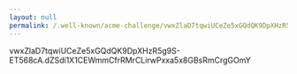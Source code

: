 ```yaml
---
layout: null
permalink: /.well-known/acme-challenge/vwxZlaD7tqwiUCeZe5xGQdQK9DpXHzR5g9S-ET568cA.html
---
```


vwxZlaD7tqwiUCeZe5xGQdQK9DpXHzR5g9S-ET568cA.dZSdi1X1CEWmmCfrRMrCLirwPxxa5x8GBsRmCrgGOmY